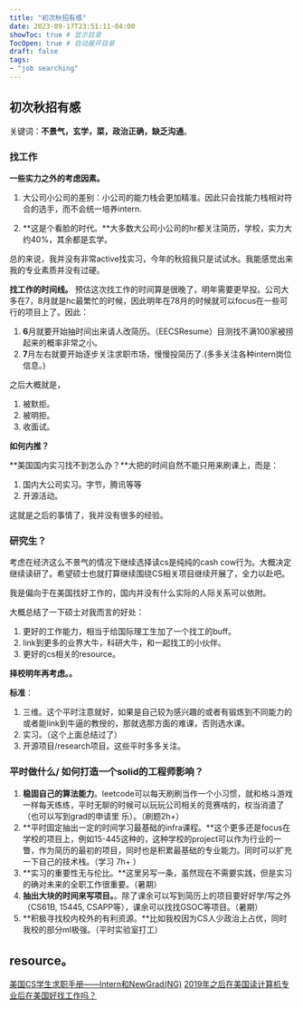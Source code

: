 ```yaml
---
title: "初次秋招有感"
date: 2023-09-17T23:51:11-04:00
showToc: true # 显示目录
TocOpen: true # 自动展开目录
draft: false
tags: 
- "job searching"
---
```



## 初次秋招有感
关键词：**不景气，玄学，菜，政治正确，缺乏沟通**。

### 找工作
**一些实力之外的考虑因素。**
1. 大公司小公司的差别：小公司的能力栈会更加精准。因此只会找能力栈相对符合的选手，而不会统一培养intern.

2. **这是个看脸的时代。**大多数大公司小公司的hr都关注简历，学校，实力大约40%，其余都是玄学。

总的来说，我并没有非常active找实习，今年的秋招我只是试试水。我能感觉出来我的专业素质并没有过硬。

**找工作的时间线。**
预估这次找工作的时间算是很晚了，明年需要更早投。公司大多在7，8月就是hc最繁忙的时候，因此明年在78月的时候就可以focus在一些可行的项目上了。因此：
1. **6**月就要开始抽时间出来请人改简历。（EECSResume）目测找不满100家被捞起来的概率非常之小。
2. **7**月左右就要开始逐步关注求职市场，慢慢投简历了.(多多关注各种intern岗位信息。)

之后大概就是，
1. 被默拒。
2. 被明拒。
3. 收面试。

**如何内推？**

**美国国内实习找不到怎么办？**大把的时间自然不能只用来刷课上，而是：
1. 国内大公司实习。字节，腾讯等等
2. 开源活动。

这就是之后的事情了，我并没有很多的经验。

### 研究生？
考虑在经济这么不景气的情况下继续选择读cs是纯纯的cash cow行为。大概决定继续读研了。希望硕士也就打算继续围绕CS相关项目继续开展了，全力以赴吧。

我是偏向于在美国找好工作的，国内并没有什么实际的人际关系可以依附。

大概总结了一下硕士对我而言的好处：
1. 更好的工作能力，相当于给国际理工生加了一个找工的buff。
2. link到更多的业界大牛，科研大牛，和一起找工的小伙伴。
3. 更好的cs相关的resource。 

**择校明年再考虑。。**

**标准**：
1. 三维。这个平时注意就好，如果是自己较为感兴趣的或者有锻炼到不同能力的或者能link到牛逼的教授的，那就选那方面的难课，否则选水课。
2. 实习。（这个上面总结过了）
3. 开源项目/research项目。这些平时多多关注。

### 平时做什么/ 如何打造一个solid的工程师影响？
1. **稳固自己的算法能力**。leetcode可以每天刷刷当作一个小习惯，就和格斗游戏一样每天练练，平时无聊的时候可以玩玩公司相关的竞赛啥的，权当消遣了（也可以写到grad的申请里 乐）。（刷题2h+）
2. **平时固定抽出一定的时间学习最基础的infra课程。**这个更多还是focus在学校的项目上，例如15-445这种的，这种学校的project可以作为行业的一瞥，作为简历的最初的项目，同时也是积累最基础的专业能力。同时可以扩充一下自己的技术栈。（学习 7h+ ）
3. **实习的重要性无与伦比。**这里另写一条，虽然现在不需要实践，但是实习的确对未来的全职工作很重要。（暑期）
4. **抽出大块的时间来写项目。**。除了课余可以写到简历上的项目要好好学/写之外（CS61B, 15445, CSAPP等），课余可以找找GSOC等项目。（暑期）
5. **积极寻找校内校外的有利资源。**比如我校因为CS人少政治上占优，同时我校的部分ml极强。（平时实验室打工）


## resource。
[美国CS学生求职手册——Intern和NewGrad(NG)](https://zhuanlan.zhihu.com/p/631415125)
[2019年之后在美国读计算机专业后在美国好找工作吗？](https://www.zhihu.com/question/308480307/answer/2287852900)